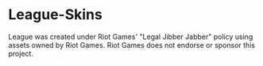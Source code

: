# League-Skins
League was created under Riot Games' "Legal Jibber Jabber" policy using assets owned by Riot Games.  Riot Games does not endorse or sponsor this project.
